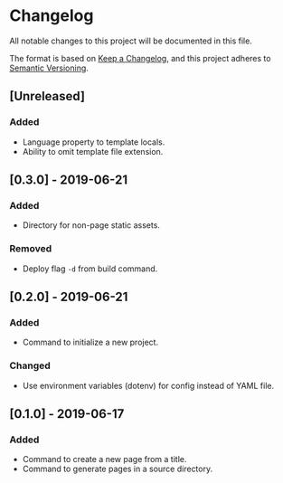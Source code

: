 # Changelog
All notable changes to this project will be documented in this file.

The format is based on [Keep a Changelog](https://keepachangelog.com/en/1.0.0/),
and this project adheres to [Semantic Versioning](https://semver.org/spec/v2.0.0.html).

## [Unreleased]
### Added
- Language property to template locals.
- Ability to omit template file extension.

## [0.3.0] - 2019-06-21
### Added
- Directory for non-page static assets.

### Removed
- Deploy flag `-d` from build command.

## [0.2.0] - 2019-06-21
### Added
- Command to initialize a new project.

### Changed
- Use environment variables (dotenv) for config instead of YAML file.

## [0.1.0] - 2019-06-17
### Added
- Command to create a new page from a title.
- Command to generate pages in a source directory.
